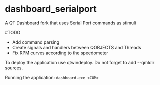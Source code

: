 # dashboard_serialport
A QT Dashboard fork that uses Serial Port commands as stimuli

#TODO
- Add command parsing
- Create signals and handlers between QOBJECTS and Threads
- Fix RPM curves according to the speedometer

To deploy the application use qtwindeploy. Do not forget to add --qmldir sources.

Running the application: ``dashboard.exe <COM>``
